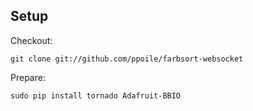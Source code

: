 Setup
-----

Checkout:

```
git clone git://github.com/ppoile/farbsort-websocket
```

Prepare:
```
sudo pip install tornado Adafruit-BBIO
```

